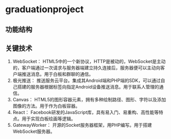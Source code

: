 # graduationproject
## 功能结构

## 关键技术
1. WebSocket：
HTML5中的一个新协议，HTTP是被动的，WebSocket是主动的，客户端通过一次请求与服务器端建立持久连接后，服务器便可以主动向客户端推送消息。用于白板和群聊的通信。
2. 极光推送：
推送服务云平台。集成其Android端和PHP端的SDK，可以通过自己搭建的服务器根据标签向指定Android设备推送消息。用于联系人管理的通信。
3. Canvas：
HTML5的图形容器元素，拥有多种绘制路径、图形、字符以及添加图像的方法。用于作为白板容器。
4. React：
Facebook研发的JavaScript库，具有易入门、易重构、高性能等特点。用于实现白板绘画等逻辑。
5. GatewayWorker：
开源的Socket服务器框架，用PHP编写。用于搭建WebSocket服务器。



